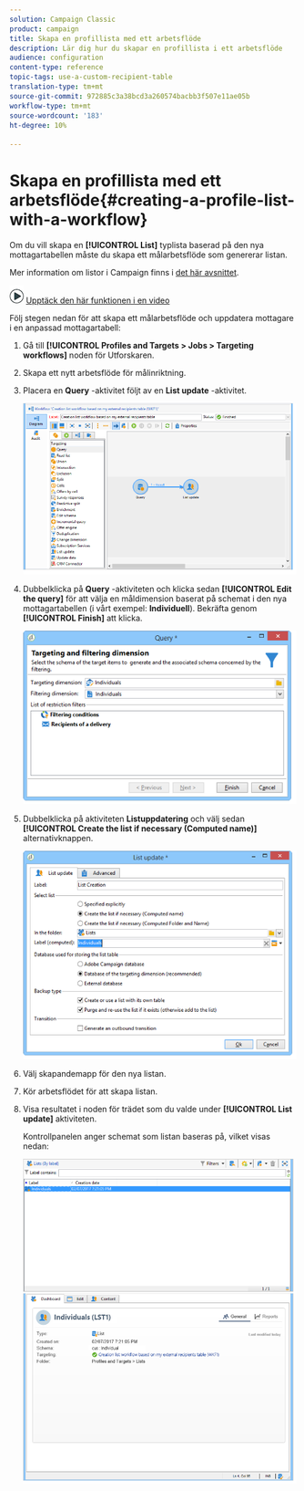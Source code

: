 ```yaml
---
solution: Campaign Classic
product: campaign
title: Skapa en profillista med ett arbetsflöde
description: Lär dig hur du skapar en profillista i ett arbetsflöde
audience: configuration
content-type: reference
topic-tags: use-a-custom-recipient-table
translation-type: tm+mt
source-git-commit: 972885c3a38bcd3a260574bacbb3f507e11ae05b
workflow-type: tm+mt
source-wordcount: '183'
ht-degree: 10%

---
```



# Skapa en profillista med ett arbetsflöde{#creating-a-profile-list-with-a-workflow}

Om du vill skapa en **[!UICONTROL List]** typlista baserad på den nya mottagartabellen måste du skapa ett målarbetsflöde som genererar listan.

Mer information om listor i Campaign finns i [det här avsnittet](../../platform/using/creating-and-managing-lists.md#about-lists-in-adobe-campaign).

![](assets/do-not-localize/how-to-video.png) [Upptäck den här funktionen i en video](../../platform/using/creating-and-managing-lists.md#create-list-in-a-wf-video)

Följ stegen nedan för att skapa ett målarbetsflöde och uppdatera mottagare i en anpassad mottagartabell:

1. Gå till **[!UICONTROL Profiles and Targets > Jobs > Targeting workflows]** noden för Utforskaren.
1. Skapa ett nytt arbetsflöde för målinriktning.
1. Placera en **Query** -aktivitet följt av en **List update** -aktivitet.

   ![](assets/mapping_create_list_workflow01.png)

1. Dubbelklicka på **Query** -aktiviteten och klicka sedan **[!UICONTROL Edit the query]** för att välja en måldimension baserat på schemat i den nya mottagartabellen (i vårt exempel: **Individuell**). Bekräfta genom **[!UICONTROL Finish]** att klicka.

   ![](assets/mapping_create_list_workflow03.png)

1. Dubbelklicka på aktiviteten **Listuppdatering** och välj sedan **[!UICONTROL Create the list if necessary (Computed name)]** alternativknappen.

   ![](assets/mapping_create_list_workflow02.png)

1. Välj skapandemapp för den nya listan.
1. Kör arbetsflödet för att skapa listan.
1. Visa resultatet i noden för trädet som du valde under **[!UICONTROL List update]** aktiviteten.

   Kontrollpanelen anger schemat som listan baseras på, vilket visas nedan:

   ![](assets/mapping_list_view.png)


